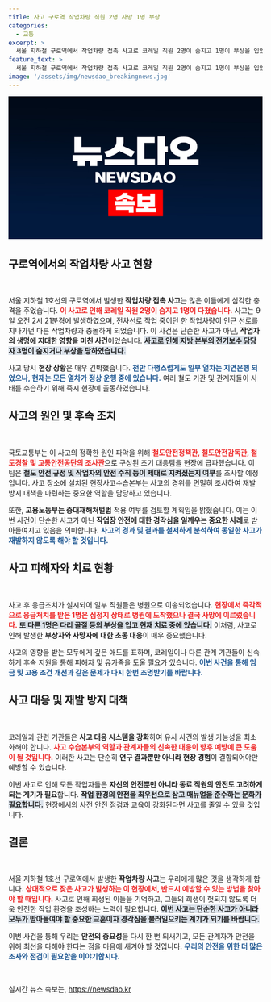 ```yaml
---
title: 사고 구로역 작업차량 직원 2명 사망 1명 부상
categories:
  - 교통
excerpt: >
  서울 지하철 구로역에서 작업차량 접촉 사고로 코레일 직원 2명이 숨지고 1명이 부상을 입었습니다. 사고 원인 조사를 위한 특별 대응팀이 급파된 가운데, 같은 날 열차 운영은 정상화됐습니다.
feature_text: >
  서울 지하철 구로역에서 작업차량 접촉 사고로 코레일 직원 2명이 숨지고 1명이 부상을 입었습니다. 사고 원인 조사를 위한 특별 대응팀이 급파된 가운데, 같은 날 열차 운영은 정상화됐습니다.
image: '/assets/img/newsdao_breakingnews.jpg'
---
```


<p><img src="/assets/img/newsdao_breakingnews.jpg" alt="ranknews 속보" /></p>

<h2 data-ke-size="size26">구로역에서의 작업차량 사고 현황</h2>

<p data-ke-size="size16">&nbsp;</p>

<p>서울 지하철 1호선의 구로역에서 발생한 <strong>작업차량 접촉 사고</strong>는 많은 이들에게 심각한 충격을 주었습니다. <b><span style="color: #ee2323;">이 사고로 인해 코레일 직원 2명이 숨지고 1명이 다쳤습니다.</span></b> 사고는 9일 오전 2시 21분경에 발생하였으며, 전차선로 작업 중이던 한 작업차량이 인근 선로를 지나가던 다른 작업차량과 충돌하게 되었습니다. 이 사건은 단순한 사고가 아닌, <strong>작업자의 생명에 지대한 영향을 미친 사건</strong>이었습니다. <b><span style="background-color: #21538527;">사고로 인해 지방 본부의 전기보수 담당자 3명이 숨지거나 부상을 당하였습니다.</span></b> </p>

<p>사고 당시 <strong>현장 상황</strong>은 매우 긴박했습니다. <b><span style="color: #1a5490;">천만 다행스럽게도 일부 열차는 지연운행 되었으나, 현재는 모든 열차가 정상 운행 중에 있습니다.</span></b> 여러 철도 기관 및 관계자들이 사태를 수습하기 위해 즉시 현장에 출동하였습니다.</p>

<h2 data-ke-size="size26">사고의 원인 및 후속 조치</h2>

<p data-ke-size="size16">&nbsp;</p>

<p>국토교통부는 이 사고의 정확한 원인 파악을 위해 <b><span style="color: #ee2323;">철도안전정책관, 철도안전감독관, 철도경찰 및 교통안전공단의 조사관</span></b>으로 구성된 초기 대응팀을 현장에 급파했습니다. 이 팀은 <b><span style="background-color: #21538527;">철도 안전 규정 및 작업자의 안전 수칙 등이 제대로 지켜졌는지 여부</span></b>를 조사할 예정입니다. 사고 장소에 설치된 현장사고수습본부는 사고의 경위를 면밀히 조사하여 재발 방지 대책을 마련하는 중요한 역할을 담당하고 있습니다.</p>

<p>또한, <strong>고용노동부는 중대재해처벌법</strong> 적용 여부를 검토할 계획임을 밝혔습니다. 이는 이번 사건이 단순한 사고가 아닌 <strong>작업장 안전에 대한 경각심을 일깨우는 중요한 사례</strong>로 받아들여지고 있음을 의미합니다. <b><span style="color: #1a5490;">사고의 경과 및 결과를 철저하게 분석하여 동일한 사고가 재발하지 않도록 해야 할 것입니다.</span></b> </p>

<h2 data-ke-size="size26">사고 피해자와 치료 현황</h2>

<p data-ke-size="size16">&nbsp;</p>

<p>사고 후 응급조치가 실시되어 일부 직원들은 병원으로 이송되었습니다. <b><span style="color: #ee2323;">현장에서 즉각적으로 응급처치를 받은 1명은 심정지 상태로 병원에 도착했으나 결국 사망에 이르렀습니다.</span></b> <b><span style="background-color: #21538527;">또 다른 1명은 다리 골절 등의 부상을 입고 현재 치료 중에 있습니다.</span></b> 이처럼, 사고로 인해 발생한 <strong>부상자와 사망자에 대한 초동 대응</strong>이 매우 중요했습니다.</p>

<p>사고의 영향을 받는 모두에게 깊은 애도를 표하며, 코레일이나 다른 관계 기관들이 신속하게 후속 지원을 통해 피해자 및 유가족을 도울 필요가 있습니다. <b><span style="color: #1a5490;">이번 사건을 통해 임금 및 고용 조건 개선과 같은 문제가 다시 한번 조명받기를 바랍니다.</span></b></p>

<h2 data-ke-size="size26">사고 대응 및 재발 방지 대책</h2>

<p data-ke-size="size16">&nbsp;</p>

<p>코레일과 관련 기관들은 <strong>사고 대응 시스템을 강화</strong>하여 유사 사건의 발생 가능성을 최소화해야 합니다. <b><span style="color: #ee2323;">사고 수습본부의 역할과 관계자들의 신속한 대응이 향후 예방에 큰 도움이 될 것입니다.</span></b> 이러한 사고는 단순히 <strong>연구 결과뿐만 아니라 현장 경험</strong>이 결합되어야만 예방할 수 있습니다.</p>

<p>이번 사고로 인해 모든 작업자들은 <strong>자신의 안전뿐만 아니라 동료 직원의 안전도 고려하게 되는 계기가 필요</strong>합니다. <b><span style="background-color: #21538527;">작업 환경의 안전을 최우선으로 삼고 매뉴얼을 준수하는 문화가 필요합니다.</span></b> 현장에서의 사전 안전 점검과 교육이 강화된다면 사고를 줄일 수 있을 것입니다.</p>

<h2 data-ke-size="size26">결론</h2>

<p data-ke-size="size16">&nbsp;</p>

<p>서울 지하철 1호선 구로역에서 발생한 <strong>작업차량 사고</strong>는 우리에게 많은 것을 생각하게 합니다. <b><span style="color: #ee2323;">상대적으로 잦은 사고가 발생하는 이 현장에서, 반드시 예방할 수 있는 방법을 찾아야 할 때입니다.</span></b> 사고로 인해 희생된 이들을 기억하고, 그들의 희생이 헛되지 않도록 더욱 안전한 작업 환경을 조성하는 노력이 필요합니다. <b><span style="background-color: #21538527;">이번 사고는 단순한 사고가 아니라 모두가 받아들여야 할 중요한 교훈이자 경각심을 불러일으키는 계기가 되기를 바랍니다.</span></b> </p>

<p>이번 사건을 통해 우리는 <strong>안전의 중요성</strong>을 다시 한 번 되새기고, 모든 관계자가 안전을 위해 최선을 다해야 한다는 점을 마음에 새겨야 할 것입니다. <b><span style="color: #1a5490;">우리의 안전을 위한 더 많은 조사와 점검이 필요함을 이야기합시다.</span></b> </p>

<p data-ke-size="size16">&nbsp;</p>
실시간 뉴스 속보는, <a href="https://newsdao.kr" rel="dofollow">https://newsdao.kr</a>



